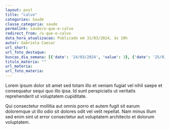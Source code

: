 ```yaml
---
layout: post
title: "calvo"
categories: Saude
classe_categoria: saude
permalink: saude/o-que-e-calvo
redirect_from: /o-que-e-calvo
data_hora_atualizacao: Publicado em 31/03/2024, às 10h
autor: Gabriela Caesar
url_short: 
url_foto_destaque: 
buscas_dia_semana: [{'date': '24/03/2024', 'value': 3}, {'date': '25/03/2024', 'value': 5}, {'date': '26/03/2024', 'value': 30}, {'date': '27/03/2024', 'value': 53}, {'date': '28/03/2024', 'value': 62}, {'date': '29/03/2024', 'value': 55}, {'date': '30/03/2024', 'value': 38}, {'date': '31/03/2024', 'value': 12}]
titulo_materia: ""
url_materia: 
url_foto_materia: 
---
```

Lorem ipsum dolor sit amet sed totam illo et veniam fugiat vel nihil saepe et consequatur sequi quo illo ipsa. Id sunt perspiciatis ut veritatis reprehenderit ut voluptatem cupiditate. 

Qui consectetur mollitia aut omnis porro et autem fugit sit earum doloremque ut illo odio sit dolores odit vel velit repellat. Nam minus illum sed enim sint ut error consectetur aut voluptatem architecto et dolorum voluptatem. 

